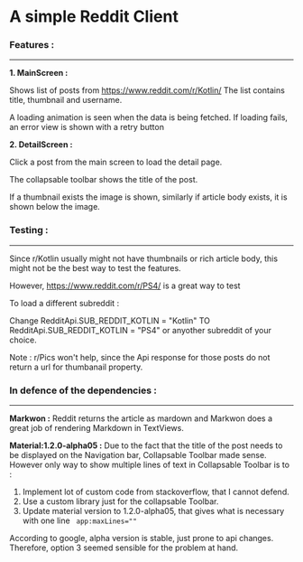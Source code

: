 # A simple Reddit Client

### Features :
---------
**1. MainScreen :**

Shows list of posts from https://www.reddit.com/r/Kotlin/
  The list contains title, thumbnail and username.
  
  A loading animation is seen when the data is being fetched.
  If loading fails, an error view is shown with a retry button



**2. DetailScreen :**

Click a post from the main screen to load the detail page.

The collapsable toolbar shows the title of the post.

If a thumbnail exists the image is shown, similarly if article body exists, it is shown below the image.


### Testing :
---------
Since r/Kotlin usually might not have thumbnails or rich article body, this might not be the best way to test the features.

However, https://www.reddit.com/r/PS4/ is a great way to test

To load a different subreddit :

Change RedditApi.SUB_REDDIT_KOTLIN = "Kotlin" TO RedditApi.SUB_REDDIT_KOTLIN = "PS4" or anyother subreddit of your choice.

Note : r/Pics won't help, since the Api response for those posts do not return a url for thumbanail property. 



### In defence of the dependencies :
-------------------

**Markwon :** Reddit returns the article as mardown and Markwon does a great job of rendering Markdown in TextViews.

**Material:1.2.0-alpha05 :** Due to the fact that the title of the post needs to be displayed on the Navigation bar, Collapsable Toolbar made sense.
However only way to show multiple lines of text in Collapsable Toolbar is to :
 1. Implement lot of custom code from stackoverflow, that I cannot defend.
 2. Use a custom library just for the collapsable Toolbar.
 3. Update material version to 1.2.0-alpha05, that gives what is necessary with one line <code> app:maxLines="" </code> 

According to google, alpha version is stable, just prone to api changes.
Therefore, option 3 seemed sensible for the problem at hand. 

